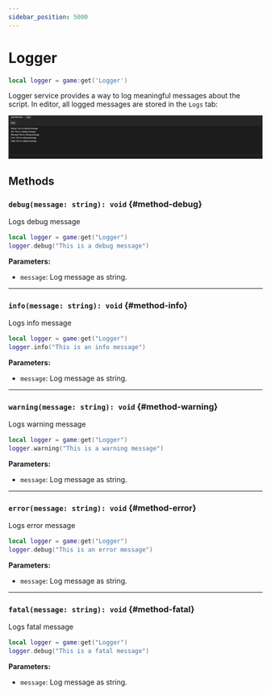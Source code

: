 ```yaml
---
sidebar_position: 5000
---
```


# Logger

```lua
local logger = game:get('Logger')
```

Logger service provides a way to log meaningful messages about the script. In editor, all logged messages are stored in the `Logs` tab:

![Logger](./img/logger.png)

## Methods

### `debug(message: string): void` {#method-debug}

Logs debug message

```lua
local logger = game:get("Logger")
logger.debug("This is a debug message")
```

**Parameters:**

- `message`: Log message as string.

---

### `info(message: string): void` {#method-info}

Logs info message

```lua
local logger = game:get("Logger")
logger.info("This is an info message")
```

**Parameters:**

- `message`: Log message as string.

---

### `warning(message: string): void` {#method-warning}

Logs warning message

```lua
local logger = game:get("Logger")
logger.warning("This is a warning message")
```

**Parameters:**

- `message`: Log message as string.

---

### `error(message: string): void` {#method-error}

Logs error message

```lua
local logger = game:get("Logger")
logger.debug("This is an error message")
```

**Parameters:**

- `message`: Log message as string.

---

### `fatal(message: string): void` {#method-fatal}

Logs fatal message

```lua
local logger = game:get("Logger")
logger.debug("This is a fatal message")
```

**Parameters:**

- `message`: Log message as string.
